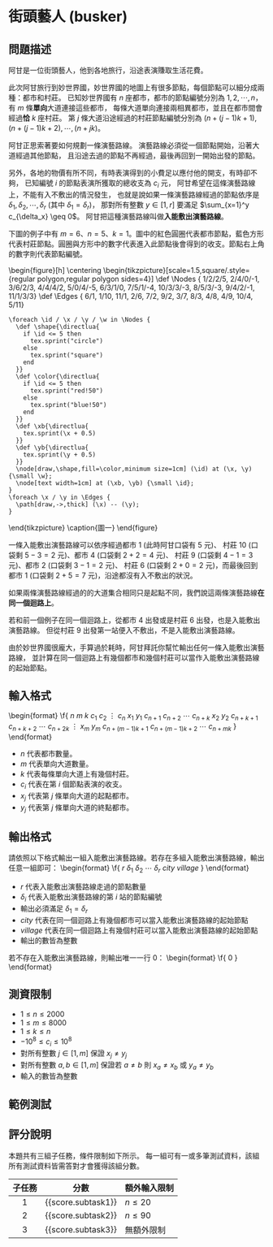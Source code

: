 # 街頭藝人 (busker)

## 問題描述

阿甘是一位街頭藝人，他到各地旅行，沿途表演賺取生活花費。

此次阿甘旅行到妙世界國，妙世界國的地圖上有很多節點，每個節點可以細分成兩種：都市和村莊。
已知妙世界國有 $`n`$ 座都市，都市的節點編號分別為 $1, 2, \cdots, n$，
有 $`m`$ 條**單向**大道連接這些都市，
每條大道單向連接兩相異都市，並且在都市間會經過**恰** $k$ 座村莊。
第 $`j`$ 條大道沿途經過的村莊節點編號分別為 $(n + (j-1)k + 1), (n + (j-1)k + 2), \cdots, (n + jk)$。

阿甘正思索著要如何規劃一條演藝路線。
演藝路線必須從一個節點開始，沿著大道經過其他節點，
且沿途去過的節點不再經過，最後再回到一開始出發的節點。

另外，各地的物價有所不同，有時表演得到的小費足以應付他的開支，有時卻不夠，
已知編號 $`i`$ 的節點表演所獲取的總收支為 $`c_i`$ 元，
阿甘希望在這條演藝路線上，不能有入不敷出的情況發生，
也就是說如果一條演藝路線經過的節點依序是 $`\delta_1, \delta_2, \cdots, \delta_r`$ (其中 $`\delta_1=\delta_r`$)，
那對所有整數 $`y \in [1, r]`$ 要滿足 $`\sum_{x=1}^y c_{\delta_x} \geq 0`$。
阿甘把這種演藝路線叫做**入能敷出演藝路線**。

下圖的例子中有 $`m = 6`$、$`n = 5`$、$`k = 1`$。圖中的紅色圓圈代表都市節點，藍色方形代表村莊節點。圓圈與方形中的數字代表進入此節點後會得到的收支。節點右上角的數字則代表節點編號。

\begin{figure}[h]
  \centering
  \begin{tikzpicture}[scale=1.5,square/.style={regular polygon,regular polygon sides=4}]
    \def \Nodes {
      1/2/2/5,
      2/4/0/-1,
      3/6/2/3,
      4/4/4/2,
      5/0/4/-5,
      6/3/1/0,
      7/5/1/-4,
      10/3/3/-3,
      8/5/3/-3,
      9/4/2/-1,
      11/1/3/3}
    \def \Edges {
      6/1,
      1/10,
      11/1,
      2/6,
      7/2,
      9/2,
      3/7,
      8/3,
      4/8,
      4/9,
      10/4,
      5/11}

    \foreach \id / \x / \y / \w in \Nodes {
      \def \shape{\directlua{
        if \id <= 5 then
          tex.sprint("circle")
        else
          tex.sprint("square")
        end
      }}
      \def \color{\directlua{
        if \id <= 5 then
          tex.sprint("red!50")
        else
          tex.sprint("blue!50")
        end
      }}
      \def \xb{\directlua{
        tex.sprint(\x + 0.5)
      }}
      \def \yb{\directlua{
        tex.sprint(\y + 0.5)
      }}
      \node[draw,\shape,fill=\color,minimum size=1cm] (\id) at (\x, \y) {\small \w};
      \node[text width=1cm] at (\xb, \yb) {\small \id};
    }
    \foreach \x / \y in \Edges {
      \path[draw,->,thick] (\x) -- (\y);
    }
  \end{tikzpicture}
  \caption{圖一}
\end{figure}

一條入能敷出演藝路線可以依序經過都市 $`1`$ (此時阿甘口袋有 $`5`$ 元)、
村莊 $`10`$ (口袋剩 $`5-3 = 2`$ 元)、都市 $`4`$ (口袋剩 $`2+2 = 4`$ 元)、
村莊 $`9`$ (口袋剩 $`4-1 = 3`$ 元)、都市 $`2`$ (口袋剩 $`3-1 = 2`$ 元)、
村莊 $`6`$ (口袋剩 $`2+0 = 2`$ 元)，而最後回到都市 $`1`$ (口袋剩 $`2+5 = 7`$ 元)，沿途都沒有入不敷出的狀況。

如果兩條演藝路線經過的的大道集合相同只是起點不同，我們說這兩條演藝路線**在同一個迴路上**。

若和前一個例子在同一個迴路上，從都市 $`4`$ 出發或是村莊 $`6`$ 出發，也是入能敷出演藝路線。
但從村莊 $`9`$ 出發第一站便入不敷出，不是入能敷出演藝路線。

由於妙世界國很龐大，手算過於耗時，阿甘拜託你幫忙輸出任何一條入能敷出演藝路線，
並計算在同一個迴路上有幾個都市和幾個村莊可以當作入能敷出演藝路線的起始節點。

## 輸入格式

\begin{format}
\f{
$n$ $m$ $k$
$c_1$
$c_2$
$\vdots$
$c_n$
$x_1$ $y_1$ $c_{n+1}$ $c_{n+2}$ $\cdots$ $c_{n+k}$
$x_2$ $y_2$ $c_{n+k+1}$ $c_{n+k+2}$ $\cdots$ $c_{n+2k}$
$\vdots$
$x_{m}$ $y_{m}$ $c_{n+(m-1)k+1}$ $c_{n+(m-1)k+2}$ $\cdots$ $c_{n+mk}$
}
\end{format}

* $`n`$ 代表都市數量。
* $`m`$ 代表單向大道數量。
* $`k`$ 代表每條單向大道上有幾個村莊。
* $`c_i`$ 代表在第 $`i`$ 個節點表演的收支。
* $`x_j`$ 代表第 $`j`$ 條單向大道的起點都市。
* $`y_j`$ 代表第 $`j`$ 條單向大道的終點都市。

## 輸出格式

請依照以下格式輸出一組入能敷出演藝路線。若存在多組入能敷出演藝路線，輸出任意一組即可：
\begin{format}
\f{
$r$
$\delta_1$ $\delta_2$ $\cdots$ $\delta_r$
$city$ $village$
}
\end{format}

* $`r`$ 代表入能敷出演藝路線走過的節點數量
* $`\delta_i`$ 代表入能敷出演藝路線的第 $`i`$ 站的節點編號
* 輸出必須滿足 $`\delta_1 = \delta_r`$
* $`city`$ 代表在同一個迴路上有幾個都市可以當入能敷出演藝路線的起始節點
* $`village`$ 代表在同一個迴路上有幾個村莊可以當入能敷出演藝路線的起始節點
* 輸出的數皆為整數

若不存在入能敷出演藝路線，則輸出唯一一行 $`0`$：
\begin{format}
\f{
$0$
}
\end{format}

## 測資限制

* $`1 \le n \le 2000`$
* $`1 \le m \le 8000`$
* $`1 \le k \le n`$
* $`-10^8 \le c_i \le 10^8`$
* 對所有整數 $j \in [1, m]$ 保證 $`x_j \neq y_j`$
* 對所有整數 $a, b \in [1, m]$ 保證若 $`a \neq b`$ 則 $`x_a \neq x_b`$ 或 $`y_a \neq y_b`$
* 輸入的數皆為整數

## 範例測試

## 評分說明

本題共有三組子任務，條件限制如下所示。
每一組可有一或多筆測試資料，該組所有測試資料皆需答對才會獲得該組分數。

|  子任務  |  分數  | 額外輸入限制 |
| :------: | :----: | ------------ |
| 1 | {{score.subtask1}} | $`n \le 20`$ |
| 2 | {{score.subtask2}} | $`n \le 90`$ |
| 3 | {{score.subtask3}} | 無額外限制 |
